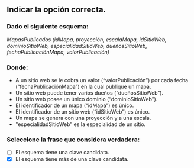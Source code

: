 ## Indicar la opción correcta.
### Dado el siguiente esquema:
*MapasPublicados (idMapa, proyección, escalaMapa, idSitioWeb, dominioSitioWeb, especialidadSitioWeb, dueñosSitioWeb, fechaPublicaciónMapa, valorPublicación)*

### Donde:
- A un sitio web se le cobra un valor (“valorPublicación”) por cada fecha (“fechaPublicaciónMapa”) en la cual publique un mapa.
- Un sitio web puede tener varios dueños (“dueñosSitioWeb”).
- Un sitio web posee un único dominio (“dominioSitioWeb”).
- El identificador de un mapa (“idMapa”) es único.
- El identificador de un sitio web (“idSitioWeb”) es único.
- Un mapa se genera con una proyección y a una escala.
- "especialidadSitioWeb” es la especialidad de un sitio.
### Seleccione la frase que considera verdadera:
- [ ] El esquema tiene una clave candidata.
- [X] El esquema tiene más de una clave candidata.